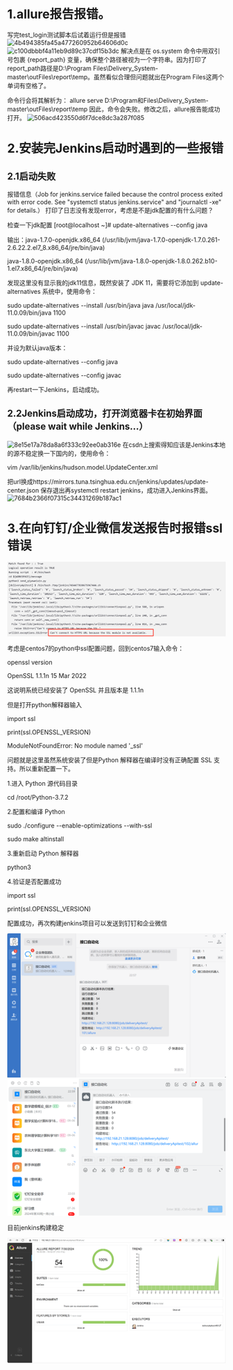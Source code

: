 # 1.allure报告报错。

写完test_login测试脚本后试着运行但是报错
![4b494385fa45a477260952b64606d0c](https://github.com/user-attachments/assets/731ee6e5-8569-49ee-8c3a-6b99afbc19a9)
![c100dbbbf4a11eb9d89c37cdf15b3dc](https://github.com/user-attachments/assets/db028f12-8e78-41ab-a03c-f06b34eb37a7)
解决点是在 os.system 命令中用双引号包裹 {report_path} 变量，确保整个路径被视为一个字符串。因为打印了report_path路径是D:\Program Files\Delivery_System-master\outFiles\report\temp。虽然看似合理但问题就出在Program Files这两个单词有空格了。

命令行会将其解析为：
allure serve D:\Program和Files\Delivery_System-master\outFiles\report\temp
因此，命令会失败。修改之后，allure报告能成功打开。
![506acd423550d6f7dce8dc3a287f085](https://github.com/user-attachments/assets/93217d58-4d1f-488e-bab1-79cf5d4ff56a)

# 2.安装完Jenkins启动时遇到的一些报错

## 2.1启动失败

报错信息（Job for jenkins.service failed because the control process exited with error code. See "systemctl status jenkins.service" and "journalctl -xe" for details.）
打印了日志没有发现error，考虑是不是jdk配置的有什么问题？

检查一下jdk配置
[root@localhost ~]# update-alternatives --config java

输出：java-1.7.0-openjdk.x86_64 (/usr/lib/jvm/java-1.7.0-openjdk-1.7.0.261-2.6.22.2.el7_8.x86_64/jre/bin/java)

java-1.8.0-openjdk.x86_64 (/usr/lib/jvm/java-1.8.0-openjdk-1.8.0.262.b10-1.el7.x86_64/jre/bin/java)

发现这里没有显示我的jdk11信息，既然安装了 JDK 11，需要将它添加到 update-alternatives 系统中，使用命令：

sudo update-alternatives --install /usr/bin/java java /usr/local/jdk-11.0.09/bin/java 1100

sudo update-alternatives --install /usr/bin/javac javac /usr/local/jdk-11.0.09/bin/javac 1100

并设为默认java版本：

sudo update-alternatives --config java

sudo update-alternatives --config javac

再restart一下Jenkins，启动成功。

## 2.2Jenkins启动成功，打开浏览器卡在初始界面（please wait while Jenkins...）

![8e15e17a78da8a6f333c92ee0ab316e](https://github.com/user-attachments/assets/73cfdebd-830c-4386-b5d6-46ea7bedc9d1)
在csdn上搜索得知应该是Jenkins本地的源不稳定换一下国内的，使用命令：

vim /var/lib/jenkins/hudson.model.UpdateCenter.xml

把url换成https://mirrors.tuna.tsinghua.edu.cn/jenkins/updates/update-center.json 保存退出再systemctl restart jenkins，成功进入Jenkins界面。
![7684b2366f07315c34431269b187ac1](https://github.com/user-attachments/assets/65045d13-185d-4f06-8a61-b6c4283a7535)

# 3.在向钉钉/企业微信发送报告时报错ssl错误

![img.png](img.png)

考虑是centos7的python中ssl配置问题，回到centos7输入命令：

openssl version


OpenSSL 1.1.1n  15 Mar 2022

这说明系统已经安装了 OpenSSL 并且版本是 1.1.1n

但是打开python解释器输入

import ssl

print(ssl.OPENSSL_VERSION)

ModuleNotFoundError: No module named '_ssl'

问题就是这里虽然系统安装了但是Python 解释器在编译时没有正确配置 SSL 支持。所以重新配置一下。

1.进入 Python 源代码目录

cd /root/Python-3.7.2

2.配置和编译 Python

sudo ./configure --enable-optimizations --with-ssl

sudo make altinstall

3.重新启动 Python 解释器

python3

4.验证是否配置成功

import ssl

print(ssl.OPENSSL_VERSION)

配置成功，再次构建jenkins项目可以发送到钉钉和企业微信

![img_1.png](img_1.png)
![img_2.png](img_2.png)

目前jenkins构建稳定

![img_3.png](img_3.png)